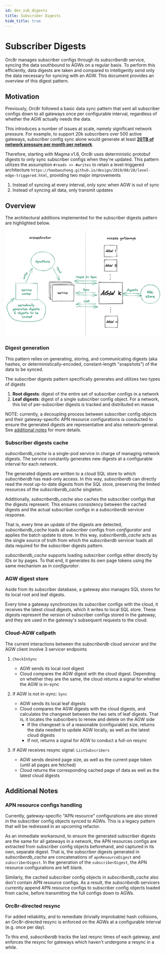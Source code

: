 ```yaml
---
id: dev_sub_digests
title: Subscriber Digests
hide_title: true
---
```


# Subscriber Digests

Orc8r manages subscriber configs through its *subscriberdb* service, syncing the data southbound to AGWs on a regular basis. To perform this efficiently, data digests are taken and compared to intelligently send only the data necessary for syncing with an AGW. This document provides an overview of this digest pattern.

## Motivation

Previously, Orc8r followed a basic data sync pattern that sent all subscriber configs down to all gateways once per configurable interval, regardless of whether the AGW actually needs the data.

This introduces a number of issues at scale, namely significant network pressure. For example, to support 20k subscribers over 500 active gateways, subscriber config sync alone would generate at least [**20TB of network pressure per month per network**](../proposals/p010_subscriber_scaling.md#context).

Therefore, starting with Magma v1.6, Orc8r uses deterministic protobuf digests to only sync subscriber configs when they're updated. This pattern utilizes the assumption `#reads >> #writes` to retain a level-triggered architecture `https://haobaozhong.github.io/design/2019/08/28/level-edge-triggered.html`, providing two major improvements

1. Instead of syncing at every interval, only sync when AGW is out of sync
2. Instead of syncing all data, only transmit updates

## Overview

The architectural additions implemented for the subscriber digests pattern are highlighted below.

![Subscriber Digests Architecture](../assets/orc8r/subscriber_digests_architecture.png)

### Digest generation

This pattern relies on generating, storing, and communicating digests (aka hashes, or deterministically-encoded, constant-length "snapshots") of the data to be synced.

The subscriber digests pattern specifically generates and utilizes two types of digests

1. **Root digests**: digest of the entire set of subscriber configs in a network
2. **Leaf digests**: digest of a single subscriber config object. For a network, this list of per-subscriber digests is tracked and distributed en masse

NOTE: currently, a decoupling process between subscriber config objects and their gateway-specific APN resource configurations is conducted to ensure the generated digests are representative and also network-general. See [additional notes](#apn-resource-configs-handling) for more details.

### Subscriber digests cache

*subscriberdb_cache* is a single-pod service in charge of managing network digests. The service constantly generates new digests at a configurable interval for each network.

The generated digests are written to a cloud SQL store to which *subscriberdb* has read-only access. In this way, *subscriberdb* can directly read the most up-to-date digests from the SQL store, preserving the limited resources of the *subscriberdb_cache* singleton.

Additionally, *subscriberdb_cache* also caches the subscriber configs that the digests represent. This ensures consistency between the cached digests and the actual subscriber configs in a *subscriberdb* servicer response.

That is, every time an update of the digests are detected, *subscriberdb_cache* loads all subscriber configs from *configurator* and applies the batch update to store. In this way, *subscriberdb_cache* acts as the single source of truth from which the *subscriberdb* servicer loads all data required for the subscriber digests pattern.

*subscriberdb_cache* supports loading subscriber configs either directly by IDs or by pages. To that end, it generates its own page tokens using the same mechanism as in *configurator*.

### AGW digest store

Aside from its subscriber database, a gateway also manages SQL stores for its local root and leaf digests.

Every time a gateway synchronizes its subscriber configs with the cloud, it receives the latest cloud digests, which it writes to local SQL store. These digests represent the version of subscriber configs stored in the gateway, and they are used in the gateway's subsequent requests to the cloud.

### Cloud-AGW callpath

The current interactions between the *subscriberdb* cloud servicer and the AGW client involve 3 servicer endpoints

1. `CheckInSync`
    - AGW sends its local root digest
    - Cloud compares the AGW digest with the cloud digest. Depending on whether they are the same, the cloud returns a signal for whether the AGW is in-sync

2. If AGW is not in-sync: `Sync`
    - AGW sends its local leaf digests
    - Cloud compares the AGW digests with the cloud digests, and calculates the changeset between the two sets of leaf digests. That is, it locates the subscribers to renew and delete on the AGW side
        - If the changeset is of a reasonable (configurable) size, returns the data needed to update AGW locally, as well as the latest cloud digests
        - If not, returns a signal for AGW to conduct a full-on resync
3. If AGW receives resync signal: `ListSubscribers`
    - AGW sends desired page size, as well as the current page token (until all pages are fetched)
    - Cloud returns the corresponding cached page of data as well as the latest cloud digests

## Additional Notes

### APN resource configs handling

Currently, gateway-specific "APN resource" configurations are also stored in the subscriber config objects synced to AGWs. This is a legacy pattern that will be redressed in an upcoming refactor.

As an immediate workaround, to ensure the generated subscriber digests are the same for all gateways in a network, the APN resources configs are extracted from subscriber config objects beforehand, and captured in its own, separate digest. That is, the subscriber digests generated in *subscriberdb_cache* are concatenations of `apnResourceDigest` and `subscriberDigest`. In the generation of the `subscriberDigest`, the APN resource configurations are left blank.

Similarly, the cached subscriber config objects in *subscriberdb_cache* also don't contain APN resource configs. As a result, the *subscriberdb* servicers currently append APN resource configs to subscriber config objects loaded from cache, before transmitting the full configs down to AGWs.

### Orc8r-directed resync

For added reliability, and to remediate (trivially improbable) hash collisions, an Orc8r-directed resync is enforced on the AGWs at a configurable interval (e.g. once per day).

To this end, *subscriberdb* tracks the last resync times of each gateway, and enforces the resync for gateways which haven't undergone a resync in a while.
